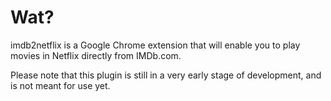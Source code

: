 # Wat?

imdb2netflix is a Google Chrome extension that will enable you to play movies in Netflix directly from IMDb.com.

Please note that this plugin is still in a very early stage of development, and is not meant for use yet.
